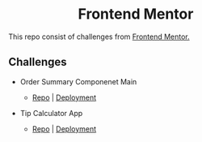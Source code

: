 <div align="center"><h1>Frontend Mentor</h1></div>


This repo consist of challenges from [Frontend Mentor.](https://www.frontendmentor.io/challenges)


## Challenges

- Order Summary Componenet Main
  
  - [Repo](https://github.com/MayankShrivastava17/Frontend-Mentor/tree/main/order-summary-component-main) | [Deployment](https://frontend-master-osc.surge.sh/)


- Tip Calculator App 
  - [Repo](https://github.com/MayankShrivastava17/Frontend-Mentor/tree/main/tip-calculator-app-main) | [Deployment](https://tip-calculator-app.surge.sh/)
